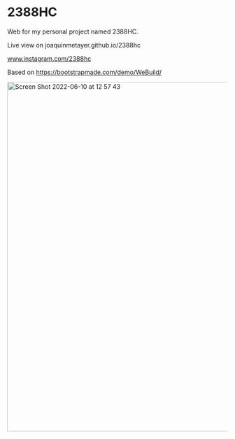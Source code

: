 # 2388HC

Web for my personal project named 2388HC.

Live view on joaquinmetayer.github.io/2388hc

www.instagram.com/2388hc

Based on https://bootstrapmade.com/demo/WeBuild/

<img width="800" alt="Screen Shot 2022-06-10 at 12 57 43" src="https://user-images.githubusercontent.com/83543601/173105736-1413962c-4daa-4a7d-a532-c3874a9589c0.png">
